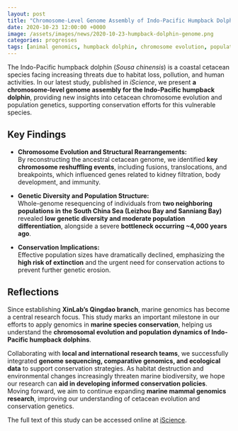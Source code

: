 ```yaml
---
layout: post
title: "Chromosome-Level Genome Assembly of Indo-Pacific Humpback Dolphin"
date: 2020-10-23 12:00:00 +0000
image: /assets/images/news/2020-10-23-humpback-dolphin-genome.png
categories: progresses
tags: [animal genomics, humpback dolphin, chromosome evolution, population genetics, marine genomics]
---
```


The Indo-Pacific humpback dolphin (*Sousa chinensis*) is a coastal cetacean species facing increasing threats due to habitat loss, pollution, and human activities. In our latest study, published in *iScience*, we present **a chromosome-level genome assembly for the Indo-Pacific humpback dolphin**, providing new insights into cetacean chromosome evolution and population genetics, supporting conservation efforts for this vulnerable species.

## Key Findings

- **Chromosome Evolution and Structural Rearrangements:**  
  By reconstructing the ancestral cetacean genome, we identified **key chromosome reshuffling events**, including fusions, translocations, and breakpoints, which influenced genes related to kidney filtration, body development, and immunity.

- **Genetic Diversity and Population Structure:**  
  Whole-genome resequencing of individuals from **two neighboring populations in the South China Sea (Leizhou Bay and Sanniang Bay)** revealed **low genetic diversity and moderate population differentiation**, alongside a severe **bottleneck occurring ~4,000 years ago**.

- **Conservation Implications:**  
  Effective population sizes have dramatically declined, emphasizing the **high risk of extinction** and the urgent need for conservation actions to prevent further genetic erosion.

## Reflections  

Since establishing **XinLab’s Qingdao branch**, marine genomics has become a central research focus. This study marks an important milestone in our efforts to apply genomics in **marine species conservation**, helping us understand the **chromosomal evolution and population dynamics of Indo-Pacific humpback dolphins**.  

Collaborating with **local and international research teams**, we successfully integrated **genome sequencing, comparative genomics, and ecological data** to support conservation strategies. As habitat destruction and environmental changes increasingly threaten marine biodiversity, we hope our research can **aid in developing informed conservation policies**. Moving forward, we aim to continue expanding **marine mammal genomics research**, improving our understanding of cetacean evolution and conservation genetics.

The full text of this study can be accessed online at [iScience](https://doi.org/10.1016/j.isci.2020.101640).